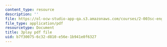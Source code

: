 ```yaml
---
content_type: resource
description: ''
file: https://ol-ocw-studio-app-qa.s3.amazonaws.com/courses/2-003sc-engineering-dynamics-fall-2011/b7f300756c32d810e56e1b941e0f6327_osyKjTQuwlk.pdf
file_type: application/pdf
resourcetype: Document
title: 3play pdf file
uid: b7f30075-6c32-d810-e56e-1b941e0f6327
---
```

